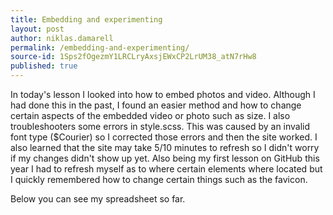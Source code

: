 ```yaml
---
title: Embedding and experimenting
layout: post
author: niklas.damarell
permalink: /embedding-and-experimenting/
source-id: 1Sps2fOgezmY1LRCLryAxsjEWxCP2LrUM38_atN7rHw8
published: true
---
```

In today's lesson I looked into how to embed photos and video. Although I had done this in the past, I found an easier method and how to change certain aspects of the embedded video or photo such as size. I also troubleshooters some errors in style.scss. This was caused by an invalid font type ($Courier) so I corrected those errors and then the site worked. I also learned that the site may take 5/10 minutes to refresh so I didn't worry if my changes didn't show up yet. Also being my first lesson on GitHub this year I had to refresh myself as to where certain elements where located but I quickly remembered how to change certain things such as the favicon.

Below you can see my spreadsheet so far. 


